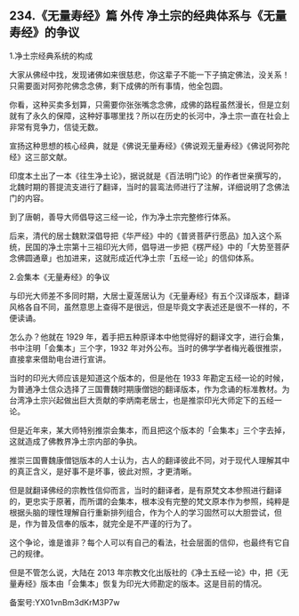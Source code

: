 ## 234.《无量寿经》篇 外传 净土宗的经典体系与《无量寿经》的争议
1.净土宗经典系统的构成


大家从佛经中找，发现诸佛如来很慈悲，你这辈子不能一下子搞定佛法，没关系！只需要面对阿弥陀佛念念佛，剩下成佛的所有事情，他全包圆。


你看，这种买卖多划算，只需要你张张嘴念念佛，成佛的路程虽然漫长，但是立刻就有了永久的保障，这种好事哪里找？所以在历史的长河中，净土宗一直在社会上非常有竞争力，信徒无数。


宣扬这种思想的核心经典，就是《佛说无量寿经》《佛说观无量寿经》《佛说阿弥陀经》这三部文献。


印度本土出了一本《往生净土论》，据说就是《百法明门论》的作者世亲撰写的，北魏时期的菩提流支进行了翻译，当时的昙鸾法师进行了注解，详细说明了念佛法门的内容。


到了唐朝，善导大师倡导这三经一论，作为净土宗完整修行体系。


后来，清代的居士魏默深倡导把《华严经》中的《普贤菩萨行愿品》加入这个系统，民国的净土宗第十三祖印光大师，倡导进一步把《楞严经》中的「大势至菩萨念佛圆通章」也加进来，这就形成近代净土宗「五经一论」的信仰体系。


2.会集本《无量寿经》的争议


与印光大师差不多同时期，大居士夏莲居认为《无量寿经》有五个汉译版本，翻译风格各自不同，虽然意思上查得不是很远，但是毕竟文字表述还是很不一样的，不便读诵。


怎么办？他就在 1929 年，着手把五种原译本中他觉得好的翻译文字，进行会集，书中注明「会集本」三个字，1932 年对外公布。当时的佛学学者梅光羲很推崇，直接拿来借助电台进行宣讲。


当时的印光大师应该是知道这个版本的，但是他在 1933 年勘定五经一论的时候，为普通净土信众选择了三国曹魏时期康僧铠的翻译版本，作为念诵的标准教材。为台湾净土宗兴起做出巨大贡献的李炳南老居士，也是推崇印光大师定下的五经一论。


但是近年来，某大师特别推崇会集本，而且把这个版本的「会集本」三个字去掉，这就造成了佛教界净土宗内部的争执。


推崇三国曹魏康僧铠版本的人士认为，古人的翻译彼此不同，对于现代人理解其中的真正含义，是好事不是坏事，彼此对照，才更清晰。


但是就翻译佛经的宗教性信仰而言，当时的翻译者，是有原梵文本参照进行翻译的，更忠实于原著，而所谓的会集本，根本没有完整的梵文原本作为参照，纯粹是根据头脑的理性理解自行重新排列组合，作为个人的学习固然可以大胆尝试，但是，作为普及信奉的版本，就完全是不严谨的行为了。


这个争论，谁是谁非？每个人可以有自己的看法，社会层面的信仰，也最终有它自己的规律。


但是不管怎么说，大陆在 2013 年宗教文化出版社的《净土五经一论》中，把《无量寿经》版本由「会集本」恢复为印光大师勘定的版本。这是目前的情况。


备案号:YX01vnBm3dKrM3P7w

